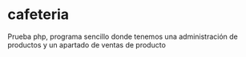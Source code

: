 # cafeteria
Prueba php, programa sencillo donde tenemos una administración de productos y un apartado de ventas de producto
